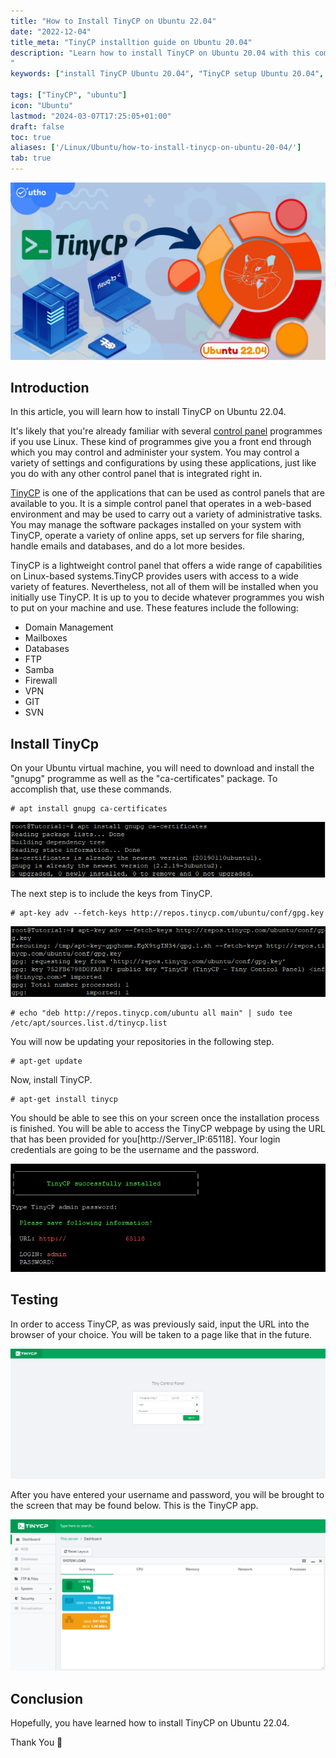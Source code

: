 ```yaml
---
title: "How to Install TinyCP on Ubuntu 22.04"
date: "2022-12-04"
title_meta: "TinyCP installtion guide on Ubuntu 20.04"
description: "Learn how to install TinyCP on Ubuntu 20.04 with this comprehensive guide. Follow these step-by-step instructions to set up TinyCP, a lightweight control panel for managing web hosting and server configurations, on your Ubuntu 20.04 system.
"
keywords: ["install TinyCP Ubuntu 20.04", "TinyCP setup Ubuntu 20.04", "Ubuntu 20.04 TinyCP installation guide", "control panel Ubuntu", "Ubuntu TinyCP tutorial", "TinyCP installation steps Ubuntu 20.04", "web hosting management Ubuntu", "TinyCP Ubuntu 20.04 instructions"]

tags: ["TinyCP", "ubuntu"]
icon: "Ubuntu"
lastmod: "2024-03-07T17:25:05+01:00"
draft: false
toc: true
aliases: ['/Linux/Ubuntu/how-to-install-tinycp-on-ubuntu-20-04/']
tab: true
---
```


![](images/How-to-Install-TinyCP-on-Ubuntu-22.04_utho.jpg)

## Introduction

In this article, you will learn how to install TinyCP on Ubuntu 22.04.

It's likely that you're already familiar with several [control panel](https://utho.com/docs/tutorial/how-to-migrate-accounts-from-cwp-to-cwp/) programmes if you use Linux. These kind of programmes give you a front end through which you may control and administer your system. You may control a variety of settings and configurations by using these applications, just like you do with any other control panel that is integrated right in.

[TinyCP](https://en.wikipedia.org/wiki/TinyCo) is one of the applications that can be used as control panels that are available to you. It is a simple control panel that operates in a web-based environment and may be used to carry out a variety of administrative tasks. You may manage the software packages installed on your system with TinyCP, operate a variety of online apps, set up servers for file sharing, handle emails and databases, and do a lot more besides.

TinyCP is a lightweight control panel that offers a wide range of capabilities on Linux-based systems.TinyCP provides users with access to a wide variety of features. Nevertheless, not all of them will be installed when you initially use TinyCP. It is up to you to decide whatever programmes you wish to put on your machine and use. These features include the following:

- Domain Management
- Mailboxes
- Databases
- FTP
- Samba
- Firewall
- VPN
- GIT
- SVN

## Install TinyCp

On your Ubuntu virtual machine, you will need to download and install the "gnupg" programme as well as the "ca-certificates" package. To accomplish that, use these commands.

```
# apt install gnupg ca-certificates
```

![command output](images/image-551.png)

The next step is to include the keys from TinyCP.

```
# apt-key adv --fetch-keys http://repos.tinycp.com/ubuntu/conf/gpg.key
```

![command output](images/image-552.png)

```
# echo "deb http://repos.tinycp.com/ubuntu all main" | sudo tee /etc/apt/sources.list.d/tinycp.list
```

You will now be updating your repositories in the following step.

```
# apt-get update
```

Now, install TinyCP.

```
# apt-get install tinycp
```

You should be able to see this on your screen once the installation process is finished. You will be able to access the TinyCP webpage by using the URL that has been provided for you\[http://Server\_IP:65118\]. Your login credentials are going to be the username and the password.

![command output](images/image-553.png)

## Testing

In order to access TinyCP, as was previously said, input the URL into the browser of your choice. You will be taken to a page like that in the future.

![output](images/image-554-1024x423.png)

After you have entered your username and password, you will be brought to the screen that may be found below. This is the TinyCP app.

![install TinyCP on Ubuntu](images/image-555-1024x492.png)

## Conclusion

Hopefully, you have learned how to install TinyCP on Ubuntu 22.04.

Thank You 🙂
